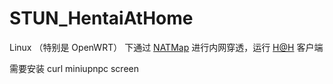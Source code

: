 # STUN_HentaiAtHome
Linux （特别是 OpenWRT） 下通过 [NATMap](https://github.com/heiher/natmap) 进行内网穿透，运行 [H@H](https://ehwiki.org/wiki/Hentai@Home) 客户端

需要安装 curl miniupnpc screen

